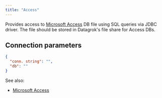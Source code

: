 ```yaml
---
title: "Access"
---
```


Provides access to [Microsoft Access](https://en.wikipedia.org/wiki/Microsoft_Access)
DB file using SQL queries via JDBC driver. The file should be stored in Datagrok's file share for Access DBs.

## Connection parameters

```json
{
  "conn. string": "",
  "db": ""
}
```

See also:

* [Microsoft Access](https://en.wikipedia.org/wiki/Microsoft_Access)
